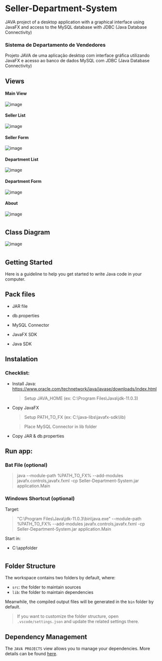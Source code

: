 # Seller-Department-System
JAVA project of a desktop application with a graphical interface using JavaFX and access to the MySQL database with JDBC (Java Database Connectivity)

### Sistema de Departamento de Vendedores
Projeto JAVA de uma aplicação desktop com interface gráfica utilizando JavaFX e acesso ao banco de dados MySQL com JDBC (Java Database Connectivity)


## Views

#### Main View

![image](https://user-images.githubusercontent.com/62666413/161444965-c2abef9b-d905-4214-93ab-f2ec6b70af2c.png)

#### Seller List
![image](https://user-images.githubusercontent.com/62666413/161445090-11504d40-2b61-4d79-a774-ec217eba4769.png)

#### Seller Form
![image](https://user-images.githubusercontent.com/62666413/161445167-3d44d4c4-fb9b-42a1-b454-f55ceb83dc8b.png)

#### Department List
![image](https://user-images.githubusercontent.com/62666413/161445209-6cda8303-351b-45cb-98e3-da84eed4610c.png)

#### Department Form
![image](https://user-images.githubusercontent.com/62666413/161445263-ff8ca9cd-e03d-4a28-ab7a-4a39dd49dedd.png)

#### About
![image](https://user-images.githubusercontent.com/62666413/161445298-59e6fdaf-66ea-45c2-9640-d8f510af517e.png)

#
## Class Diagram
![image](https://user-images.githubusercontent.com/62666413/161445603-677eeac3-6b9f-4663-8a8f-4698caf6259d.png)


#
## Getting Started

Here is a guideline to help you get started to write Java code in your computer.


## Pack files 
- JAR file

- db.properties

- MySQL Connector

- JavaFX SDK 

- Java SDK 


## Instalation

### Checklist: 
- Install Java: https://www.oracle.com/technetwork/java/javase/downloads/index.html
  > Setup JAVA_HOME (ex: C:\Program Files\Java\jdk-11.0.3) 

- Copy JavaFX 
    > Setup PATH_TO_FX (ex: C:\java-libs\javafx-sdk\lib)

    > Place MySQL Connector in lib folder 

- Copy JAR & db.properties 
## Run app: 

### Bat File (optional) 

> java --module-path %PATH_TO_FX% --add-modules javafx.controls,javafx.fxml -cp Seller-Department-System.jar application.Main

### Windows Shortcut (optional) 

Target: 
> "C:\Program Files\Java\jdk-11.0.3\bin\java.exe" --module-path %PATH_TO_FX% --add-modules 
javafx.controls,javafx.fxml -cp Seller-Department-System.jar application.Main 

Start in:
 
- C:\appfolder
#

## Folder Structure

The workspace contains two folders by default, where:

- `src`: the folder to maintain sources
- `lib`: the folder to maintain dependencies

Meanwhile, the compiled output files will be generated in the `bin` folder by default.

> If you want to customize the folder structure, open `.vscode/settings.json` and update the related settings there.

## Dependency Management

The `JAVA PROJECTS` view allows you to manage your dependencies. More details can be found [here](https://github.com/microsoft/vscode-java-dependency#manage-dependencies).